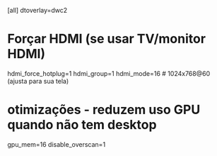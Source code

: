 [all]
dtoverlay=dwc2

# Forçar HDMI (se usar TV/monitor HDMI)
hdmi_force_hotplug=1
hdmi_group=1
hdmi_mode=16   # 1024x768@60 (ajusta para sua tela)

# otimizações - reduzem uso GPU quando não tem desktop
gpu_mem=16
disable_overscan=1